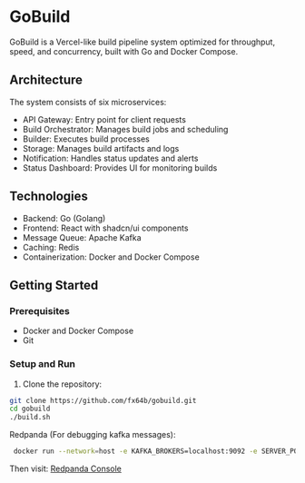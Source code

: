 # GoBuild

GoBuild is a Vercel-like build pipeline system optimized for throughput, speed, and concurrency, built with Go and Docker Compose.

## Architecture

The system consists of six microservices:
- API Gateway: Entry point for client requests
- Build Orchestrator: Manages build jobs and scheduling
- Builder: Executes build processes
- Storage: Manages build artifacts and logs
- Notification: Handles status updates and alerts
- Status Dashboard: Provides UI for monitoring builds

## Technologies

- Backend: Go (Golang)
- Frontend: React with shadcn/ui components
- Message Queue: Apache Kafka
- Caching: Redis
- Containerization: Docker and Docker Compose

## Getting Started

### Prerequisites

- Docker and Docker Compose
- Git

### Setup and Run

1. Clone the repository:
```bash
git clone https://github.com/fx64b/gobuild.git
cd gobuild
./build.sh
```

Redpanda (For debugging kafka messages):
```bash
 docker run --network=host -e KAFKA_BROKERS=localhost:9092 -e SERVER_PORT=8089 docker.redpanda.com/redpandadata/console:latest
```

Then visit: [Redpanda Console](http://[::1]:8080/overview)
